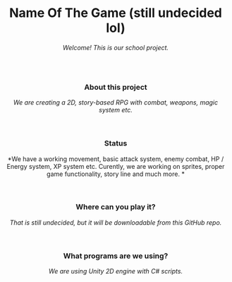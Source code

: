 <div align="center">
  
# Name Of The Game (still undecided lol)
*Welcome! This is our school project.* 
  
<br><br>

### About this project <br>
*We are creating a 2D, story-based RPG with combat, weapons, magic system etc.*
<br><br><br>

### Status <br>
*We have a working movement, basic attack system, enemy combat, HP / Energy system, XP system etc.
Curently, we are working on sprites, proper game functionality, story line and much more. *
<br><br><br>

### Where can you play it? <br>
*That is still undecided, but it will be downloadable from this GitHub repo.*
<br><br><br>

### What programs are we using? <br>
*We are using Unity 2D engine with C# scripts.*

</div>
